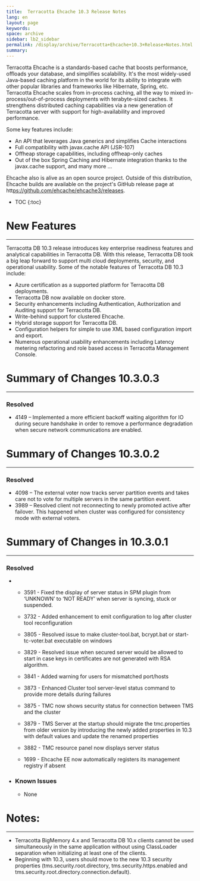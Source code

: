 ```yaml
---
title:  Terracotta Ehcache 10.3 Release Notes  
lang: en
layout: page
keywords:
space: archive
sidebar: lb2_sidebar
permalink: /display/archive/Terracotta+Ehcache+10.3+Release+Notes.html
summary:
---
```


Terracotta Ehcache is a standards-based cache that boosts performance, offloads your database, and simplifies scalability. It's the most widely-used Java-based caching platform in the world for its ability to integrate with other popular libraries and frameworks like Hibernate, Spring, etc. Terracotta Ehcache scales from in-process caching, all the way to mixed in-process/out-of-process deployments with terabyte-sized caches. It strengthens distributed caching capabilities via a new generation of Terracotta server with support for high-availability and improved performance.

Some key features include:

*   An API that leverages Java generics and simplifies Cache interactions
*   Full compatibility with javax.cache API (JSR-107)
*   Offheap storage capabilities, including offheap-only caches
*   Out of the box Spring Caching and Hibernate integration thanks to the javax.cache support, and many more ...

Ehcache also is alive as an open source project. Outside of this distribution, Ehcache builds are available on the project's GitHub release page at htt[ps://github.com/ehcache/ehcache3/releases](ps://github.com/ehcache/ehcache3/releases).


* TOC
{:toc}

# New Features
------------

Terracotta DB 10.3 release introduces key enterprise readiness features and analytical capabilities in Terracotta DB. With this release, Terracotta DB took a big leap forward to support multi cloud deployments, security, and operational usability. Some of the notable features of Terracotta DB 10.3 include:

*   Azure certification as a supported platform for Terracotta DB deployments.
*   Terracotta DB now available on docker store.
*   Security enhancements including Authentication, Authorization and Auditing support for Terracotta DB.
*   Write-behind support for clustered Ehcache.
*   Hybrid storage support for Terracotta DB.
*   Configuration helpers for simple to use XML based configuration import and export.
*   Numerous operational usability enhancements including Latency metering refactoring and role based access in Terracotta Management Console.

# Summary of Changes 10.3.0.3
---------------------------

### Resolved

*   4149 – Implemented a more efficient backoff waiting algorithm for IO during secure handshake in order to remove a performance degradation when secure network communications are enabled.

# Summary of Changes 10.3.0.2
---------------------------

### Resolved

*   4098 – The external voter now tracks server partition events and takes care not to vote for multiple servers in the same partition event.
*   3989 – Resolved client not reconnecting to newly promoted active after failover. This happened when cluster was configured for consistency mode with external voters.

# Summary of Changes in 10.3.0.1
------------------------------

### Resolved

*   *   3591 - Fixed the display of server status in SPM plugin from ‘UNKNOWN’ to ‘NOT READY’ when server is syncing, stuck or suspended.
    *   3732 - Added enhancement to emit configuration to log after cluster tool reconfiguration
    *   3805 - Resolved issue to make cluster-tool.bat, bcrypt.bat or start-tc-voter.bat executable on windows
    *   3829 - Resolved issue when secured server would be allowed to start in case keys in certificates are not generated with RSA algorithm.  
        
    *   3841 - Added warning for users for mismatched port/hosts
    *   3873 - Enhanced Cluster tool server-level status command to provide more details during failures
    *   3875 - TMC now shows security status for connection between TMS and the cluster  
        
    *   3879 - TMS Server at the startup should migrate the tmc.properties from older version by introducing the newly added properties in 10.3 with default values and update the renamed properties
    *   3882 - TMC resource panel now displays server status
    *   1699 - Ehcache EE now automatically registers its management registry if absent  
          
        
*   ### Known Issues
    
    *   None

# Notes:
------

*   Terracotta BigMemory 4.x and Terracotta DB 10.x clients cannot be used simultaneously in the same application without using ClassLoader separation when initializing at least one of the clients.
*   Beginning with 10.3, users should move to the new 10.3 security properties (tms.security.root.directory, tms.security.https.enabled and tms.security.root.directory.connection.default).


